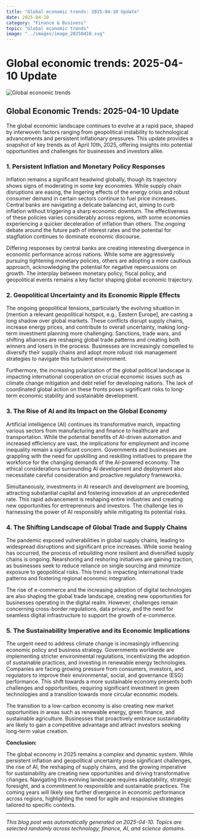 ```yaml
---
title: "Global economic trends: 2025-04-10 Update"
date: 2025-04-10
category: "Finance & Business"
topic: "Global economic trends"
image: "../images/image_20250410.svg"
---
```


# Global economic trends: 2025-04-10 Update

![Global economic trends](../images/image_20250410.svg)

## Global Economic Trends: 2025-04-10 Update

The global economic landscape continues to evolve at a rapid pace, shaped by interwoven factors ranging from geopolitical instability to technological advancements and persistent inflationary pressures.  This update provides a snapshot of key trends as of April 10th, 2025, offering insights into potential opportunities and challenges for businesses and investors alike.

### 1. Persistent Inflation and Monetary Policy Responses

Inflation remains a significant headwind globally, though its trajectory shows signs of moderating in some key economies. While supply chain disruptions are easing,  the lingering effects of the energy crisis and robust consumer demand in certain sectors continue to fuel price increases.  Central banks are navigating a delicate balancing act, aiming to curb inflation without triggering a sharp economic downturn.  The effectiveness of these policies varies considerably across regions, with some economies experiencing a quicker deceleration of inflation than others. The ongoing debate around the future path of interest rates and the potential for stagflation continues to dominate economic discourse.

Differing responses by central banks are creating interesting divergence in economic performance across nations.  While some are aggressively pursuing tightening monetary policies, others are adopting a more cautious approach, acknowledging the potential for negative repercussions on growth. The interplay between monetary policy, fiscal policy, and geopolitical events remains a key factor shaping global economic trajectory.


### 2. Geopolitical Uncertainty and its Economic Ripple Effects

The ongoing geopolitical tensions, particularly the evolving situation in [mention a relevant geopolitical hotspot, e.g., Eastern Europe], are casting a long shadow over global markets.  These conflicts disrupt supply chains, increase energy prices, and contribute to overall uncertainty, making long-term investment planning more challenging.  Sanctions, trade wars, and shifting alliances are reshaping global trade patterns and creating both winners and losers in the process.  Businesses are increasingly compelled to diversify their supply chains and adopt more robust risk management strategies to navigate this turbulent environment.

Furthermore, the increasing polarization of the global political landscape is impacting international cooperation on crucial economic issues such as climate change mitigation and debt relief for developing nations.  The lack of coordinated global action on these fronts poses significant risks to long-term economic stability and sustainable development.


### 3. The Rise of AI and its Impact on the Global Economy

Artificial intelligence (AI) continues its transformative march, impacting various sectors from manufacturing and finance to healthcare and transportation.  While the potential benefits of AI-driven automation and increased efficiency are vast, the implications for employment and income inequality remain a significant concern.  Governments and businesses are grappling with the need for upskilling and reskilling initiatives to prepare the workforce for the changing demands of the AI-powered economy.  The ethical considerations surrounding AI development and deployment also necessitate careful consideration and proactive regulatory frameworks.

Simultaneously, investments in AI research and development are booming, attracting substantial capital and fostering innovation at an unprecedented rate. This rapid advancement is reshaping entire industries and creating new opportunities for entrepreneurs and investors. The challenge lies in harnessing the power of AI responsibly while mitigating its potential risks.


### 4.  The Shifting Landscape of Global Trade and Supply Chains

The pandemic exposed vulnerabilities in global supply chains, leading to widespread disruptions and significant price increases. While some healing has occurred, the process of rebuilding more resilient and diversified supply chains is ongoing.  Nearshoring and reshoring initiatives are gaining traction, as businesses seek to reduce reliance on single sourcing and minimize exposure to geopolitical risks.  This trend is impacting international trade patterns and fostering regional economic integration.

The rise of e-commerce and the increasing adoption of digital technologies are also shaping the global trade landscape, creating new opportunities for businesses operating in the digital realm. However, challenges remain concerning cross-border regulations, data privacy, and the need for seamless digital infrastructure to support the growth of e-commerce.


### 5.  The Sustainability Imperative and its Economic Implications

The urgent need to address climate change is increasingly influencing economic policy and business strategy.  Governments worldwide are implementing stricter environmental regulations, incentivizing the adoption of sustainable practices, and investing in renewable energy technologies.  Companies are facing growing pressure from consumers, investors, and regulators to improve their environmental, social, and governance (ESG) performance.  This shift towards a more sustainable economy presents both challenges and opportunities, requiring significant investment in green technologies and a transition towards more circular economic models.

The transition to a low-carbon economy is also creating new market opportunities in areas such as renewable energy, green finance, and sustainable agriculture.  Businesses that proactively embrace sustainability are likely to gain a competitive advantage and attract investors seeking long-term value creation.



**Conclusion:**

The global economy in 2025 remains a complex and dynamic system.  While persistent inflation and geopolitical uncertainty pose significant challenges, the rise of AI, the reshaping of supply chains, and the growing imperative for sustainability are creating new opportunities and driving transformative changes.  Navigating this evolving landscape requires adaptability, strategic foresight, and a commitment to responsible and sustainable practices. The coming years will likely see further divergence in economic performance across regions, highlighting the need for agile and responsive strategies tailored to specific contexts.


---
*This blog post was automatically generated on 2025-04-10. Topics are selected randomly across technology, finance, AI, and science domains.*
